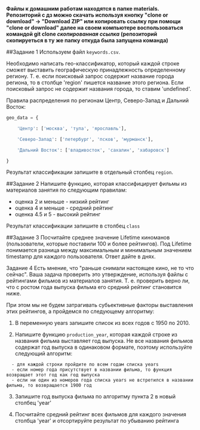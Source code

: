 **Файлы к домашним работам находятся в папке materials.
Репозиторий с дз можно скачать используя кнопку "clone or download" -> "Download ZIP" или копировать ссылку при помощи "clone or download" далее на своем компьютере воспользоваться командой git clone _скопированная ссылка_ (репозиторий скопируеться в ту же папку откуда была запущена команда)**

##Задание 1
Используем файл `keywords.csv`.

Необходимо написать гео-классификатор, который каждой строке сможет выставить географическую принадлежность определенному региону. Т. е. если поисковый запрос содержит название города региона, то в столбце 'region' пишется название этого региона. Если поисковый запрос не содержит названия города, то ставим 'undefined'.

Правила распределения по регионам Центр, Северо-Запад и Дальний Восток:
```python
geo_data = {

    'Центр': ['москва', 'тула', 'ярославль'],

    'Северо-Запад': ['петербург', 'псков', 'мурманск'],

    'Дальний Восток': ['владивосток', 'сахалин', 'хабаровск']

}
```
Результат классификации запишите в отдельный столбец `region`.

##Задание 2
Напишите функцию, которая классифицирует фильмы из материалов занятия по следующим правилам:
  - оценка 2 и меньше - низкий рейтинг
  - оценка 4 и меньше - средний рейтинг
  - оценка 4.5 и 5 - высокий рейтинг

Результат классификации запишите в столбец `class`

##Задание 3
Посчитайте среднее значение Lifetime киноманов (пользователи, которые поставили 100 и более рейтингов). Под Lifetime понимается разница между максимальным и минимальным значением timestamp для каждого пользователя. Ответ дайте в днях.

Задание 4
Есть мнение, что "раньше снимали настоящее кино, не то что сейчас". Ваша задача проверить это утверждение, используя файлы с рейтингами фильмов из материалов занятия. Т. е. проверить верно ли, что с ростом года выпуска фильма его средний рейтинг становится ниже.

При этом мы не будем затрагивать субьективные факторы выставления этих рейтингов, а пройдемся по следующему алгоритму:

1. В переменную years запишите список из всех годов с 1950 по 2010.

2. Напишите функцию `production_year`, которая каждой строке из названия фильма выставляет год выпуска. Не все названия фильмов содержат год выпуска в одинаковом формате, поэтому используйте следующий алгоритм:
```
  - для каждой строки пройдите по всем годам списка years
  - если номер года присутствует в названии фильма, то функция возвращает этот год как год выпуска
  - если ни один из номеров года списка years не встретился в названии фильма, то возвращается 1900 год
  ```

3. Запишите год выпуска фильма по алгоритму пункта 2 в новый столбец 'year'

4. Посчитайте средний рейтинг всех фильмов для каждого значения столбца 'year' и отсортируйте результат по убыванию рейтинга
